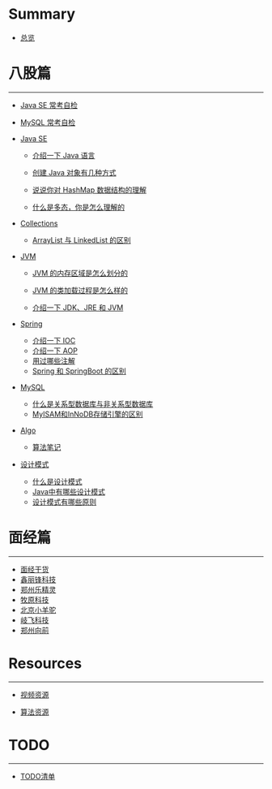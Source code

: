 # Summary 

- [总览](./README.md)

# 八股篇

---

- [Java SE 常考自检](./bagu/JavaSE自查版.md)

- [MySQL 常考自检](./bagu/MySQL自查版.md)

- [Java SE](./bagu/JavaSE/README.md)
  
  - [介绍一下 Java 语言](./bagu/JavaSE/介绍一下Java语言.md)
  
  - [创建 Java 对象有几种方式](./bagu/JavaSE/创建Java对象有几种方式.md)
  
  - [说说你对 HashMap 数据结构的理解](./bagu/JavaSE/说说你对HashMap数据结构的理解.md)
  
  - [什么是多态，你是怎么理解的](./bagu/JavaSE/什么是多态，你怎么理解的.md)
  
    <!--  - [说说 String、StringBuilder 和 StringBuffer](./bagu/JavaSE/介绍一下String、StringBuilder和StringBuffer.md)-->
  
- [Collections](./bagu/collections/README.md)
  
  - [ArrayList 与 LinkedList 的区别](./bagu/collections/ArrayList与LinkedList区别.md)
  
- [JVM](./bagu/JVM/README.md)
  
  - [JVM 的内存区域是怎么划分的](./bagu/JVM/JVM的内存区域.md)
  
  - [JVM 的类加载过程是怎么样的](./bagu/JVM/JVM的类加载过程是怎么样的.md)
  
  - [介绍一下 JDK、JRE 和 JVM](./bagu/JVM/JDK和JRE和JVM三者的关系.md)
  
    <!--  - [JVM 是如何创建对象的](./bagu/JVM/JVM是如何创建对象的.md)-->
  
    <!--  - [JVM 是如何实现的平台无关](./bagu/JVM/JVM是如何实现的平台无关.md)-->
  
    <!-- - [JVM 有哪些垃圾回收算法](./bagu/JVM/JVM有哪些垃圾回收算法.md)--> <!-- - [JUC](./bagu/JUC/README.md)-->
  
    <!--  - [什么是 Java 内存模型](./bagu/JUC/什么是Java内存模型.md)-->
  
    <!--  - [什么是 ThreadLocal](./bagu/JUC/什么是ThreadLocal.md)-->
  
    <!--  - [什么是死锁](./bagu/JUC/什么是死锁.md)-->
  
    <!--  - [什么是线程池](./bagu/JUC/什么是线程池.md)-->
  
- [Spring](./bagu/Spring/README.md)
  
  - [介绍一下 IOC](./bagu/Spring/介绍一下IOC.md)
  - [介绍一下 AOP](./bagu/Spring/介绍一下AOP.md)
  - [用过哪些注解](./bagu/Spring/用过哪些注解.md)
  - [Spring 和 SpringBoot 的区别](./bagu/Spring/Spring和SpringBoot的区别.md)
  
- [MySQL](./bagu/MySQL/README.md)
  
  - [什么是关系型数据库与非关系型数据库](./bagu/MySQL/什么是关系型数据库与非关系型数据库.md)
  - [MyISAM和InNoDB存储引擎的区别](./bagu/MySQL/MyISAM和InNoDB存储引擎的区别.md)
  
- [Algo](./bagu/Algo/README.md)

  - [算法笔记](./bagu/Algo/算法笔记.md)

- [设计模式](./bagu/设计模式/README.md)

  - [什么是设计模式](./bagu/设计模式/什么是设计模式.md)
  - [Java中有哪些设计模式](./bagu/设计模式/Java中有哪些设计模式.md)
  - [设计模式有哪些原则](./bagu/设计模式/设计模式有哪些原则.md)


# 面经篇

---

- [面经干货](./mianjing/about.md)
- [鑫丽锋科技](./mianjing/xlf.md)
- [郑州乐精灵](./mianjing/ljl.md)
- [牧原科技](./mianjing/muyuan.md)
- [北京小羊驼](./mianjing/xyt.md)
- [岐飞科技](./mianjing/qfkj.md)
- [郑州向前](./mianjing/xq.md)



# Resources

---

- [视频资源](./Resources/videos.md)

- [算法资源](./Resources/algo.md)



# TODO

---

- [TODO清单](./todoList/todoList.md)
